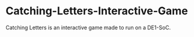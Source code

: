 # Catching-Letters-Interactive-Game
Catching Letters is an interactive game made to run on a DE1-SoC.
